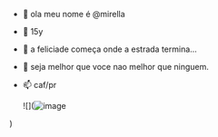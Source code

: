 - 👋 ola meu nome é @mirella
- 👀 15y
- 🌱 a feliciade começa onde a estrada termina... 
- 💞️ seja melhor que voce nao melhor que ninguem.
- 📫 caf/pr 

  ![](![image](https://github.com/user-attachments/assets/ad4fac6e-c20f-4b48-bee4-cb0b64d9312b)

)
  

